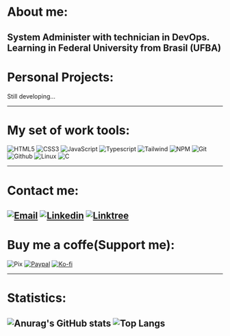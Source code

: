 # About me:
System Administer with technician in DevOps.<br> Learning in Federal University from Brasil (UFBA)
---
# Personal Projects:
Still developing...

---
# My set of work tools:
![HTML5](
    https://img.shields.io/badge/HTML5--black?style=flat-square&logo=HTML5&logoColor=white&labelColor=orange
)
![CSS3](
    https://img.shields.io/badge/CSS3--black?style=flat-square&logo=css&logoColor=white&labelColor=%23264de4
)
![JavaScript](
    https://img.shields.io/badge/JavaScript--black?style=flat-square&logo=javascript&logoColor=black&labelColor=%23f0db4f
)
![Typescript](
    https://img.shields.io/badge/TypeScript--black?style=flat-square&logo=typescript&logoColor=white&labelColor=%23007acc
    )
    ![Tailwind](
        https://img.shields.io/badge/Tailwind--black?style=flat-square&logo=tailwindcss&logoColor=white&labelColor=%2306b6d4
    )
    ![NPM](
        https://img.shields.io/badge/NPM--black?style=flat-square&logo=npm&logoColor=white&labelColor=%23CC3534
    )
    ![Git](
        https://img.shields.io/badge/Git--black?style=flat-square&logo=git&logoColor=white&labelColor=%23f1502f
    )
    ![Github](
        https://img.shields.io/badge/Github--black?style=flat-square&logo=github&logoColor=white&labelColor=%232b3137
    )
    ![Linux](
        https://img.shields.io/badge/Linux--black?style=flat-square&logo=linux&logoColor=white&labelColor=%25232b3137
    )
    ![C](https://img.shields.io/badge/C%20Language--black?style=flat-square&logo=C&logoColor=white&labelColor=%2300599C
    )

---
# Contact me:
[![Email](
    https://img.shields.io/badge/E--mail%3A%20-adalbertoneto13%40yahoo.com-%23410093?style=flat-square&logo=maildotru&logoColor=white&labelColor=grey
)](mailto:adalbertoneto13@yahoo.com)
[![Linkedin](
    https://img.shields.io/badge/Linkedin%3A%20-Adalberto%20Espirito%20Santo%20Neto-grey?style=flat-square&logo=inspire&logoColor=white&labelColor=%230e76a8
)](www.linkedin.com/in/adalberto-espírito-santo-neto-542158220)
[![Linktree](https://img.shields.io/badge/Linktree-Other%20ways-grey?style=flat-square&logo=linktree&logoColor=black&labelColor=%2342E661
)](https://www.linktr.ee/neto13c)
---
# Buy me a coffe(Support me):
![Pix](
    https://img.shields.io/badge/Pix%3A%20-adalbertoneto13%40yahoo.com-grey?style=flat-square&logo=pix&logoColor=white&labelColor=%2300FF00
    )
[![Paypal](
    https://img.shields.io/badge/PayPal%20-Payment%20Link-grey?style=flat-square&logo=paypal&logoColor=white&labelColor=%23003087&link=https%3A%2F%2Fwww.paypal.com%2Fpaypalme%2Fadalbertoneto13
)](https://www.paypal.com/paypalme/adalbertoneto13)
[![Ko-fi](https://img.shields.io/badge/Ko--fi%20-Support%20Me-%2372A5F2?style=flat-square&logo=kofi&logoColor=white&labelColor=%23FF6433
)](https://www.ko-fi.com/adalbertoneto1309)

---
# Statistics:
![Anurag's GitHub stats](https://github-readme-stats.vercel.app/api?username=c13neto&show_icons=true&theme=radical)
![Top Langs](https://github-readme-stats.vercel.app/api/top-langs/?username=c13neto&stats_format=bytes&theme=radical&local)
---
#